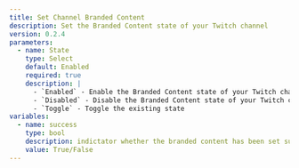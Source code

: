 ```yaml
---
title: Set Channel Branded Content
description: Set the Branded Content state of your Twitch channel
version: 0.2.4
parameters:
  - name: State
    type: Select
    default: Enabled
    required: true
    description: |
      - `Enabled` - Enable the Branded Content state of your Twitch channel
      - `Disabled` - Disable the Branded Content state of your Twitch channel
      - `Toggle` - Toggle the existing state
variables:
  - name: success
    type: bool
    description: indictator whether the branded content has been set successfully
    value: True/False
---
```

